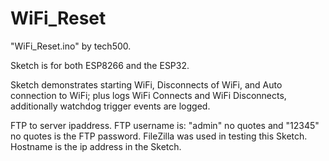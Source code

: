 # WiFi_Reset

   "WiFi_Reset.ino" by tech500.
            
   Sketch is for both ESP8266 and the ESP32.
   
   Sketch demonstrates starting WiFi, Disconnects of WiFi, and Auto connection to WiFi;
   plus logs WiFi Connects and WiFi Disconnects, additionally watchdog trigger events are logged.

   FTP to server ipaddress.  FTP username is: "admin" no quotes and "12345" no quotes is the FTP password.
   FileZilla was used in testing this Sketch.  Hostname is the ip address in the Sketch.
   
  
